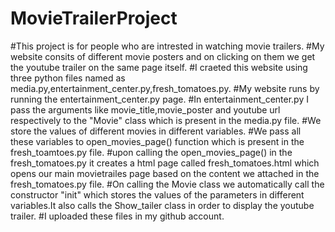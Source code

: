 # MovieTrailerProject
#This project is for people who are intrested in watching movie trailers.
#My website consits of different movie posters and on clicking on them we get the youtube trailer on the same page itself. 
#I craeted this website using three python files named as media.py,entertainment_center.py,fresh_tomatoes.py.
#My website runs by running the entertainment_center.py page.
#In entertainment_center.py I pass the arguments like movie_title,movie_poster and youtube url respectively to the "Movie" class which is present in the media.py file.
#We store the values of different movies in different variables.
#We pass all these variables to open_movies_page() function which is present in the fresh_toamtoes.py file.
#upon calling the open_movies_page() in the fresh_tomatoes.py it creates a html page called fresh_tomatoes.html which opens our main movietrailes page based on the content we attached in the fresh_tomatoes.py file.
#On calling the Movie class we automatically call the constructor "init" which stores the values of the parameters in different variables.It also calls the Show_tailer class in order to display the youtube trailer.
#I uploaded these files in my github account.

